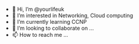 - 👋 Hi, I’m @yourlifeuk
- 👀 I’m interested in Networking, Cloud computing
- 🌱 I’m currently learning CCNP
- 💞️ I’m looking to collaborate on ...
- 📫 How to reach me ...

<!---
yourlifeuk/yourlifeuk is a ✨ special ✨ repository because its `README.md` (this file) appears on your GitHub profile.
You can click the Preview link to take a look at your changes.
--->
